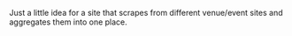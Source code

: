 Just a little idea for a site that scrapes from different venue/event sites and aggregates them into one place.

